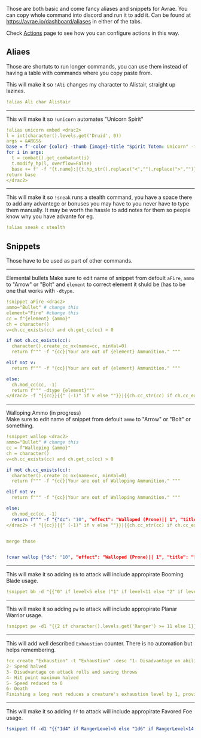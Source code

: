 Those are both basic and come fancy aliases and snippets for Avrae.
You can copy whole command into discord and run it to add it.
Can be found at https://avrae.io/dashboard/aliases in either of the tabs.

Check [Actions](https://github.com/Landsil/Avrae-Customizations/blob/main/actions.md) page to see how you can configure actions in this way.

## Aliaes
Those are shortuts to run longer commands, you can use them instead of having a table with commands where you copy paste from.

This will make it so `!Ali` changes my character to Alistair, straight up lazines.
```yaml
!alias Ali char Alistair
```
___
This will make it so `!unicorn` automates "Unicorn Spirit"
```yaml
!alias unicorn embed <drac2>
l = int(character().levels.get('Druid', 0))
args = &ARGS&
base = f'-color {color} -thumb {image}-title "Spirit Totem: Unicorn" -f "Meta:|**Healing:** {l}" -desc "The unicorn spirit lends its protection to those nearby. You and your allies gain advantage on all ability checks made to detect creatures in the spirit\'s aura. In addition, if you cast a spell using a spell slot that restores hit points to any creature inside or outside the aura, each creature of your choice in the aura also regains hit points equal to your druid level."'
for i in args:
  t = combat().get_combatant(i)
  t.modify_hp(l, overflow=False)
  base += f' -f "{t.name}:|{t.hp_str().replace("<","").replace(">","")}|inline"'
return base
</drac2>
```
___

This will make it so `!sneak` runs a stealth command, you have a space there to add any advantege or bonuses you may have to you never have to type them manually. It may be worth the hassle to add notes for them so people know why you have advante for eg.
```yaml
!alias sneak c stealth
```

## Snippets
Those have to be used as part of other commands.
___

Elemental bullets
Make sure to edit name of snippet from defoult `aFire`, `ammo` to "Arrow" or "Bolt" and `element` to correct element it shuld be (has to be one that works with `-dtype`.
```yaml
!snippet aFire <drac2>
ammo="Bullet" # change this
element="Fire" #change this
cc = f"{element} {ammo}"
ch = character()
v=ch.cc_exists(cc) and ch.get_cc(cc) > 0

if not ch.cc_exists(cc):
  character().create_cc_nx(name=cc, minVal=0)
  return f""" -f "{cc}|Your are out of {element} Ammunition." """

elif not v:
  return f""" -f "{cc}|Your are out of {element} Ammunition." """

else:
  ch.mod_cc(cc, -1)
  return f""" -dtype {element}"""
</drac2> -f "{{cc}}{{" (-1)" if v else ""}}|{{ch.cc_str(cc) if ch.cc_exists(cc) else "*None*"}}"
```
___
Walloping Ammo (in progress)    
Make sure to edit name of snippet from defoult `ammo` to "Arrow" or "Bolt" or something.
```yaml
!snippet wallop <drac2>
ammo="Bullet" # change this
cc = f"Walloping {ammo}"
ch = character()
v=ch.cc_exists(cc) and ch.get_cc(cc) > 0

if not ch.cc_exists(cc):
  character().create_cc_nx(name=cc, minVal=0)
  return f""" -f "{cc}|Your are out of Walloping Ammunition." """

elif not v:
  return f""" -f "{cc}|Your are out of Walloping Ammunition." """

else:
  ch.mod_cc(cc, -1)
  return f""" -f "{"dc": "10", "effect": "Walloped (Prone)|| 1", "title": "[name] uses walloping ammunition!", "desc": "A creature hit by the ammunition must succeed on a DC 10 Strength saving throw or be knocked prone.", "save": "str"}"""
</drac2> -f "{{cc}}{{" (-1)" if v else ""}}|{{ch.cc_str(cc) if ch.cc_exists(cc) else "*None*"}}"


merge those


!cvar wallop {"dc": "10", "effect": "Walloped {Prone)|| 1", "title": "[name] uses walloping ammunition!", "desc": "A creature hit by the ammunition must succeed on a DC 10 Strength saving throw or be knocked prone.", "save": "str"}
```
___

This will make it so adding `bb` to attack will include appropirate Booming Blade usage.
```yaml
!snippet bb -d "{{"0" if level<5 else ("1" if level<11 else "2" if level<17 else "3")+"d8"}} [thunder]" -f "Booming Blade | On a hit, the target immediately takes {{vroll(str((("1" if level<5 else "2" if level<11 else "3" if level<17 else "4") +"d8")))}} thunder damage if it willingly moves before the start of your next turn."
```
___

This will make it so adding `pw` to attack will include appropirate Planar Warrior usage.
```yaml
!snippet pw -d1 "{{2 if character().levels.get('Ranger') >= 11 else 1}}d8 [force]" -dtype force -f "Planar Warrior|As a bonus action, choose one creature you can see within 30 feet of you. The next time you hit that creature on this turn with a weapon attack, all damage dealt by the attack becomes force damage, and the creature takes an extra 1d8 force damage from the attack."
```
___

This will add well described `Exhaustion` counter. There is no automation but helps remembering.
```yaml
!cc create "Exhaustion" -t "Exhaustion" -desc "1- Disadvantage on ability checks
2- Speed halved
3- Disadvantage on attack rolls and saving throws
4- Hit point maximum halved
5- Speed reduced to 0
6- Death
Finishing a long rest reduces a creature's exhaustion level by 1, provided that the creature has also ingested some food and drink. Also, being raised from the dead reduces a creature’s exhaustion level by 1." -reset long -resetby -1 -max 6 -min 0 -type bubble -value 0
```
___
This will make it so adding `ff` to attack will include appropirate Favored Foe usage.
```yaml
!snippet ff -d1 "{{"1d4" if RangerLevel<6 else "1d6" if RangerLevel<14 else "1d8"}}" -f "Favored Foe|The first time on each of your turns that you hit the favored enemy and deal damage to it, including when you mark it, you can increase that damage by 1d4. This feature's extra damage increases when you reach certain levels in this class: to 1d6 at 6th level and to 1d8 at 14th level."
```
